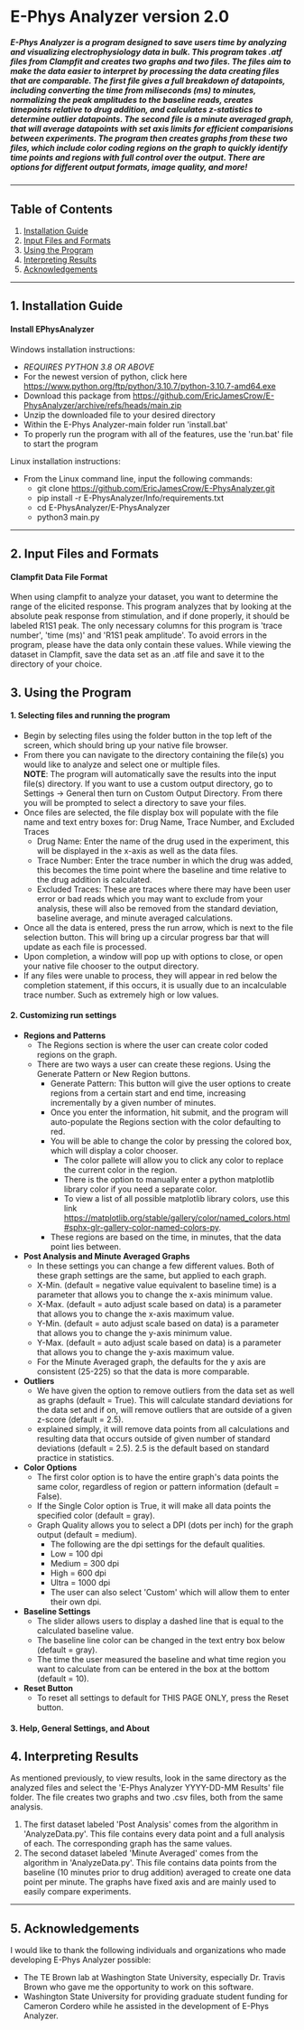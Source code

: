 # E-Phys Analyzer version 2.0
##### E-Phys Analyzer is a program designed to save users time by analyzing and visualizing electrophysiology data in bulk. This program takes .atf files from Clampfit and creates two graphs and two files. The files aim to make the data easier to interpret by processing the data creating files that are comparable. The first file gives a full breakdown of datapoints, including converting the time from miliseconds (ms) to minutes, normalizing the peak amplitudes to the baseline reads, creates timepoints relative to drug addition, and calculates z-statistics to determine outlier datapoints. The second file is a minute averaged graph, that will average datapoints with set axis limits for efficient comparisions between experiments. The program then creates graphs from these two files, which include color coding regions on the graph to quickly identify time points and regions with full control over the output. There are options for different output formats, image quality, and more!
***
## Table of Contents
1. [Installation Guide](#installation-guide)
2. [Input Files and Formats](#input-files-and-formats)
3. [Using the Program](#using-the-program)
4. [Interpreting Results](#interpreting-results)
5. [Acknowledgements](#acknowledgements)
***
## 1. Installation Guide
#### Install EPhysAnalyzer 
Windows installation instructions:
-	*REQUIRES PYTHON 3.8 OR ABOVE*
-	For the newest version of python, click here https://www.python.org/ftp/python/3.10.7/python-3.10.7-amd64.exe
-	Download this package from https://github.com/EricJamesCrow/E-PhysAnalyzer/archive/refs/heads/main.zip
-	Unzip the downloaded file to your desired directory
-	Within the E-Phys Analyzer-main folder run 'install.bat'
-	To properly run the program with all of the features, use the 'run.bat' file to start the program

Linux installation instructions:
- From the Linux command line, input the following commands:
  - git clone https://github.com/EricJamesCrow/E-PhysAnalyzer.git
  - pip install -r E-PhysAnalyzer/Info/requirements.txt
  - cd E-PhysAnalyzer/E-PhysAnalyzer
  - python3 main.py

***
## 2. Input Files and Formats
#### Clampfit Data File Format
When using clampfit to analyze your dataset, you want to determine the range of the elicited response. 
This program analyzes that by looking at the absolute peak response from stimulation, and if done properly, it should be labeled R1S1 peak.
The only necessary columns for this program is 'trace number', 'time (ms)' and 'R1S1 peak amplitude'. To avoid errors in the program, please have the data only contain these values.
While viewing the dataset in Clampfit, save the data set as an .atf file and save it to the directory of your choice.
## 3. Using the Program
#### 1. Selecting files and running the program
- Begin by selecting files using the folder button in the top left of the screen, which should bring up your native file browser.
- From there you can navigate to the directory containing the file(s) you would like to analyze and select one or multiple files.  
**NOTE**: The program will automatically save the results into the input file(s) directory. If you want to use a custom output directory, go to Settings -> General then turn on Custom Output Directory. From there you will be prompted to select a directory to save your files.
- Once files are selected, the file display box will populate with the file name and text entry boxes for: Drug Name, Trace Number, and Excluded Traces
    - Drug Name: Enter the name of the drug used in the experiment, this will be displayed in the x-axis as well as the data files.
    - Trace Number: Enter the trace number in which the drug was added, this becomes the time point where the baseline and time relative to the drug addition is calculated.
    - Excluded Traces: These are traces where there may have been user error or bad reads which you may want to exclude from your analysis, these will also be removed from the standard deviation, baseline average, and minute averaged calculations.
- Once all the data is entered, press the run arrow, which is next to the file selection button. This will bring up a circular progress bar that will update as each file is processed.
- Upon completion, a window will pop up with options to close, or open your native file chooser to the output directory.
- If any files were unable to process, they will appear in red below the completion statement, if this occurs, it is usually due to an incalculable trace number. Such as extremely high or low values.
#### 2. Customizing run settings
- **Regions and Patterns**
    - The Regions section is where the user can create color coded regions on the graph.
    - There are two ways a user can create these regions. Using the Generate Pattern or New Region buttons.
        - Generate Pattern: This button will give the user options to create regions from a certain start and end time, increasing incrementally by a given number of minutes.
        - Once you enter the information, hit submit, and the program will auto-populate the Regions section with the color defaulting to red.
        - You will be able to change the color by pressing the colored box, which will display a color chooser.
            - The color pallete will allow you to click any color to replace the current color in the region.
            - There is the option to manually enter a python matplotlib library color if you need a separate color.
            - To view a list of all possible matplotlib library colors, use this link https://matplotlib.org/stable/gallery/color/named_colors.html#sphx-glr-gallery-color-named-colors-py.
        - These regions are based on the time, in minutes, that the data point lies between.
- **Post Analysis and Minute Averaged Graphs**
    - In these settings you can change a few different values. Both of these graph settings are the same, but applied to each graph.
    - X-Min. (default = negative value equivalent to baseline time) is a parameter that allows you to change the x-axis minimum value.
    - X-Max. (default = auto adjust scale based on data) is a parameter that allows you to change the x-axis maximum value.
    - Y-Min. (default = auto adjust scale based on data) is a parameter that allows you to change the y-axis minimum value.
    - Y-Max. (default = auto adjust scale based on data) is a parameter that allows you to change the y-axis maximum value.
    - For the Minute Averaged graph, the defaults for the y axis are consistent (25-225) so that the data is more comparable.
- **Outliers**
    - We have given the option to remove outliers from the data set as well as graphs (default = True). This will calculate standard deviations for the data set and if on, will remove outliers that are outside of a given z-score (default = 2.5).
    - explained simply, it will remove data points from all calculations and resulting data that occurs outside of given number of standard deviations (default = 2.5). 2.5 is the default based on standard practice in statistics.
- **Color Options**
    - The first color option is to have the entire graph's data points the same color, regardless of region or pattern information (default = False).
    - If the Single Color option is True, it will make all data points the specified color (default = gray).
    - Graph Quality allows you to select a DPI (dots per inch) for the graph output (default = medium).
        - The following are the dpi settings for the default qualities.
        - Low = 100 dpi
        - Medium = 300 dpi
        - High = 600 dpi
        - Ultra = 1000 dpi
        - The user can also select 'Custom' which will allow them to enter their own dpi.
- **Baseline Settings**
    - The slider allows users to display a dashed line that is equal to the calculated baseline value.
    - The baseline line color can be changed in the text entry box below (default = gray).
    - The time the user measured the baseline and what time region you want to calculate from can be entered in the box at the bottom (default = 10).
- **Reset Button**
    - To reset all settings to default for THIS PAGE ONLY, press the Reset button.

#### 3. Help, General Settings, and About 

## 4. Interpreting Results
As mentioned previously, to view results, look in the same directory as the analyzed files and select the 'E-Phys Analyzer YYYY-DD-MM Results' file folder.
The file creates two graphs and two .csv files, both from the same analysis.
1. The first dataset labeled 'Post Analysis' comes from the algorithm in 'AnalyzeData.py'. This file contains every data point and a full analysis of each. The corresponding graph has the same values.
2. The second dataset labeled 'Minute Averaged' comes from the algorithm in 'AnalyzeData.py'. This file contains data points from the baseline (10 minutes prior to drug addition) averaged to create one data point per minute. The graphs have fixed axis and are mainly used to easily compare experiments.
***
## 5. Acknowledgements
I would like to thank the following individuals and organizations who made developing E-Phys Analyzer possible:  
- The TE Brown lab at Washington State University, especially Dr. Travis Brown who gave me the opportunity to work on this software.
- Washington State University for providing graduate student funding for Cameron Cordero while he assisted in the development of E-Phys Analyzer.